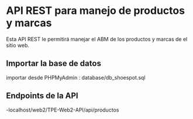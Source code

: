 # API REST para manejo de productos y marcas
Esta API REST le permitirá manejar el ABM de los productos y marcas de el sitio web.

## Importar la base de datos
importar desde PHPMyAdmin : database/db_shoespot.sql

## Endpoints de la API

-localhost/web2/TPE-Web2-API/api/productos